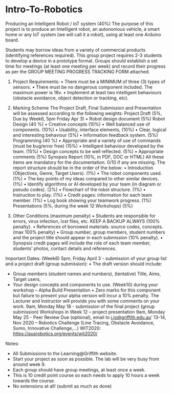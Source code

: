 # Intro-To-Robotics

Producing an Intelligent Robot / IoT system (40%)
The purpose of this project is to produce an Intelligent robot, an autonomous vehicle, a smart home or any IoT system (we will call it a robot), using at least one Arduino board. 

Students may borrow ideas from a variety of commercial products (identifying references required). This group project requires 2-3 students to develop a device in a prototype format. Groups should establish a set time for meetings (at least one meeting per week) and record their progress as per the GROUP MEETING PROGRESS TRACKING FORM attached.

1.	Project Requirements: 
•	There must be a MINIMUM of three (3) types of sensors. 
•	There must be no dangerous component included. The maximum power is 18v.
•	Implement at least two intelligent behaviours (obstacle avoidance, object detection or tracking, etc).

2.	Marking Scheme
The Project Draft, Final Submission and Presentation will be assessed according to the following weights: 
Project Draft (5%, Due by Week6, 5pm Friday Apr 3)
•	Robot design document	(5%)
Robot Design (40 %) 
•	Creative concepts	(10%)
•	Well balanced use of components.	(10%)
•	Usability, interface elements, 	(10%)
•	Clear, logical and interesting behaviour	(5%)
•	Information feedback system.	(5%)
Programming (40 %)
•	Appropriate and a variety of use of commands (must be bug/error free)	(15%)
•	Intelligent behaviour developed by the team.	(15%)
•	Design concepts to be well reflected.	(5%)
•	Appropriate comments	(5%)
Synopsis Report (10%, in PDF, DOC or HTML)
All these items are mandatory for the documentation. 0/10 if any are missing.
The report structure should be in the order of the below:
•	Introduction (Objectives, Genre, Target Users). 	(1%)
•	The robot components used.	(1%)
•	The key points of my ideas compared to other similar devices. 	(1%)
•	Identify algorithms or AI developed by your team (in diagram or pseudo codes).	(2%)
•	Flowchart of the robot structure.	(1%)
•	Instruction to play.	(1%)
•	Credit pages: information for each team member.	(1%)
•	Log book showing your teamwork progress.	(1%)
Presentations (5%, during the week 12 Workshops)	(5%)
 

3.	Other Conditions (maximum penalty)
•	Students are responsible for errors, virus infection, lost files, etc. KEEP A BACKUP ALWAYS (100% penalty).
•	References of borrowed materials: source codes, concepts. 	(max 100% penalty)
•	Group number, group members, student numbers and the project title should appear in each submission (10% penalty).
•	Synopsis credit pages will include the role of each team member, students’ photos, contact details and references. 

Important Dates:
(Week6) 5pm, Friday April 3 - submission of your group list and a project draft (group submission):
•	The draft version should include:
-	Group members (student names and numbers), (tentative) Title, Aims, Target users,
-	Your design concepts and components to use.
(Week10) during your workshop – Alpha Build Presentation
•	Zero marks for this component but failure to present your alpha version will incur a 10% penalty. The Lecturer and Instructor will provide you with some comments on your work.
9am, Monday May 18 - submission of the final project (group submission)
Workshops in Week 12 – project presentation
9am, Monday May 25 - Peer Review Due (optional), email to j.jo@griffith.edu.au’
13-14, Nov 2020 – Robotics Challenge (Line Tracing, Obstacle Avoidance, Sumo, Innovative Challenge,…)
WIT2020: https://ausrobotics.org/events/wit2020/

Notes:
-	All Submissions to the Learning@Griffith website.
-	Start your project as soon as possible. The lab will be very busy from around week 9.
-	Each group should have group meetings, at least once a week.
-	This is 10 credit point course so each needs to apply 10 hours a week towards the course.
-	 No extensions at all!  (submit as much as done) 
